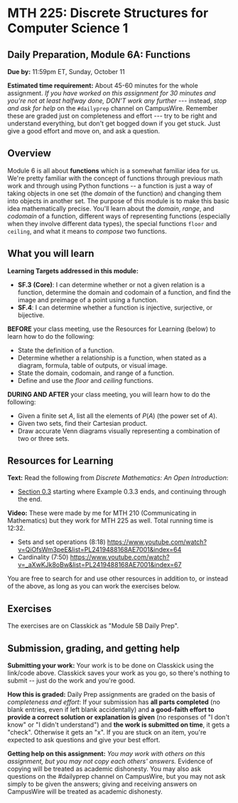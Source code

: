 # MTH 225: Discrete Structures for Computer Science 1 

## Daily Preparation, Module 6A: Functions

**Due by:** 11:59pm ET, Sunday, October 11

**Estimated time requirement:** About 45-60 minutes for the whole assignment. *If you have worked on this assignment for 30 minutes and you're not at least halfway done, DON'T work any further* --- instead, *stop and ask for help* on the `#dailyprep` channel on CampusWire. Remember these are graded just on completeness and effort --- try to be right and understand everything, but don't get bogged down if you get stuck. Just give a good effort and move on, and ask a question. 



## Overview 

Module 6 is all about **functions** which is a somewhat familiar idea for us. We're pretty familiar with the concept of functions through previous math work and through using Python functions -- a function is just a way of taking objects in one set (the *domain* of the function) and changing them into objects in another set. The purpose of this module is to make this basic idea mathematically precise. You'll learn about the *domain*, *range*, and *codomain* of a function, different ways of representing functions (especially when they involve different data types), the special functions `floor` and `ceiling`, and what it means to *compose* two functions.

## What you will learn 

**Learning Targets addressed in this module:** 

-   **SF.3**  **(Core)**: I can determine whether or not a given relation is a function, determine the domain and codomain of a function, and find the image and preimage of a point using a function.
-   **SF.4**: I can determine whether a function is injective, surjective, or bijective.

**BEFORE** your class meeting, use the Resources for Learning (below) to learn how to do the following: 

+ State the definition of a function. 
+ Determine whether a relationship is a function, when stated as a diagram, formula, table of outputs, or visual image. 
+ State the domain, codomain, and range of a function.
+ Define and use the *floor* and *ceiling* functions.

**DURING AND AFTER** your class meeting, you will learn how to do the following: 

- Given a finite set $A$, list all the elements of $P(A)$ (the power set of $A$).  
- Given two sets, find their Cartesian product. 
- Draw accurate Venn diagrams visually representing a combination of two or three sets. 

## Resources for Learning

**Text:** Read the following from *Discrete Mathematics: An Open Introduction*: 

- [Section 0.3]([http://discrete.openmathbooks.org/dmoi3/sec_intro-sets.html](http://discrete.openmathbooks.org/dmoi3/sec_intro-sets.html)) starting where Example 0.3.3 ends, and continuing through the end. 


**Video:** These were made by me for MTH 210 (Communicating in Mathematics) but they work for MTH 225 as well. Total running time is 12:32. 

- Sets and set operations (8:18) https://www.youtube.com/watch?v=QiOfsWm3peE&list=PL2419488168AE7001&index=64
- Cardinality (7:50) https://www.youtube.com/watch?v=_aXwKJk8oBw&list=PL2419488168AE7001&index=67


You are free to search for and use other resources in addition to, or instead of the above, as long as you can work the exercises below.



## Exercises

The exercises are on Classkick as "Module 5B Daily Prep". 

## Submission, grading, and getting help 

**Submitting your work:** Your work is to be done on Classkick using the link/code above. Classkick saves your work as you go, so there's nothing to submit -- just do the work and you're good. 

**How this is graded:** Daily Prep assignments are graded on the basis of *completeness and effort*: If your submission has **all parts completed** (no blank entries, even if left blank accidentally) and **a good-faith effort to provide a correct solution or explanation is given** (no responses of "I don't know" or "I didn't understand") and **the work is submitted on time**, it gets a "check". Otherwise it gets an "x". If you are stuck on an item, you're expected to ask questions and give your best effort.  

**Getting help on this assignment:** *You may work with others on this assignment, but you may not copy each others' answers.* Evidence of copying will be treated as academic dishonesty. You may also ask questions on the #dailyprep channel on CampusWire, but you may not ask simply to be given the answers; giving and receiving answers on CampusWire will be treated as academic dishonesty.
<!--stackedit_data:
eyJoaXN0b3J5IjpbLTE5NTQ4NDk4NjNdfQ==
-->